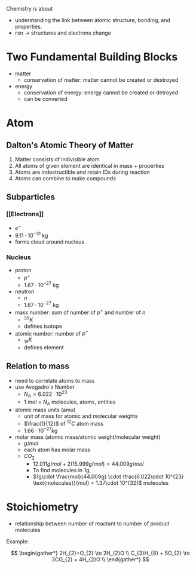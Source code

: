 Chemistry is about
- understanding the link between atomic structure, bonding, and properties.
- rxn -> structures and electrons change

# Two Fundamental Building Blocks

- matter
	- conservation of matter: matter cannot be created or destroyed
- energy
	- conservation of energy: energy cannot be created or detroyed
	- can be converted

# Atom

## Dalton's Atomic Theory of Matter

1. Matter consists of indivisible atom
2. All atoms of given element are identical in mass + properties
3. Atoms are indestructible and retain IDs during reaction
4. Atoms can combine to make compounds

## Subparticles

### [[Electrons]]

- $e^{-}$
- $9.11\cdot 10^{-31}\text{ kg}$
- forms cloud around nucleus

### Nucleus 

- proton
	- $p^{+}$
	- $1.67\cdot 10^{-27}\text{ kg}$
- neutron
	- $n$
	- $1.67\cdot 10^{-27}\text{ kg}$
- mass number: sum of number of $p^{+}$ and number of $n$
	- $^{39}K$
	- defines isotope
- atomic number: number of $p^{+}$ 
	- $_{19}K$
	- defines element

## Relation to mass

- need to correlate atoms to mass
- use Avogadro's Number
	- $N_{A}=6.022\cdot 10^{23}$
	- 1 mol = $N_{A}$ molecules, atoms, entities
- atomic mass units (amu)
	- unit of mass for atomic and molecular weights
	- $\frac{1}{12}$ of $^{12}C$ atom mass
	- $1.66 \cdot 10^{-27} kg$
- molar mass (atomic mass/atomic weight/molecular weight)
	- $g/mol$
	- each atom has molar mass
	- $CO_{2}$
		- $12.011 g/mol + 2(15.999 g/mol) = 44.009 g/mol$
		- To find molecules in $1g$, 
		- $1g\cdot \frac{mol}{44.009g} \cdot \frac{6.022\cdot 10^{23} \text{molecules}}{mol} = 1.37\cdot 10^{32}$ molecules

# Stoichiometry

- relationship between number of reactant to number of product molecules

Example:

$$
\begin{gather*}
2H_{2}+O_{2} \to 2H_{2}O \\
C_{3}H_{8} + 5O_{2} \to 3CO_{2} + 4H_{2}O \\
\end{gather*}
$$